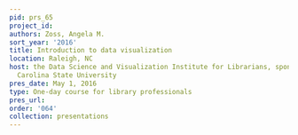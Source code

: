 ```yaml
---
pid: prs_65
project_id: 
authors: Zoss, Angela M.
sort_year: '2016'
title: Introduction to data visualization
location: Raleigh, NC
host: the Data Science and Visualization Institute for Librarians, sponsored by North
  Carolina State University
pres_date: May 1, 2016
type: One-day course for library professionals
pres_url: 
order: '064'
collection: presentations
---
```

